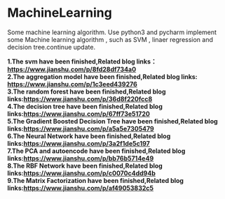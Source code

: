 # MachineLearning
Some machine learning algorithm.
Use python3 and pycharm implement some  Machine learning algorithm , such as SVM , linaer regression and decision tree.continue update.

<b>1.The svm have been finished,Related blog links：https://www.jianshu.com/p/8fd28df734a0 </br>
2.The aggregation model have been finished,Related blog links: https://www.jianshu.com/p/1c3eed439276 </br>
3.The random forest have been finished,Related blog links:https://www.jianshu.com/p/36d8f220fcc8 </br>
4.The decision tree have been finished,Related blog links:https://www.jianshu.com/p/67ff73e51720 </br>
5.The Gradient Boosted Decision Tree have been finished,Related blog links:https://www.jianshu.com/p/a5a5e7305479</br>
6.The Neural Network have been finished,Related blog links:https://www.jianshu.com/p/3a2f1de5c197</br>
7.The PCA and autoencode have been finished,Related blog links:https://www.jianshu.com/p/bb76b5714e49</br>
8.The RBF Network have been finished,Related blog links:https://www.jianshu.com/p/c0070c4dd94b</br>
9.The Matrix Factorization have been finished,Related blog links:https://www.jianshu.com/p/af49053832c5
